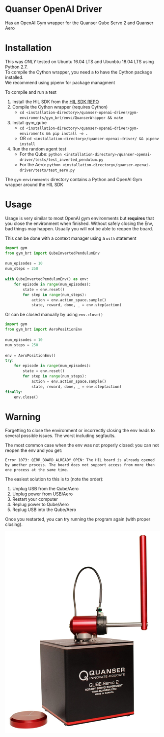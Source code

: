 # Quanser OpenAI Driver
Has an OpenAI Gym wrapper for the Quanser Qube Servo 2 and Quanser Aero


# Installation
This was _ONLY_ tested on Ubuntu 16.04 LTS and Ubunbtu 18.04 LTS using Python 2.7. <br>
To compile the Cython wrapper, you need a to have the Cython package installed. <br>
We recommend using pipenv for package managment <br>

To compile and run a test
1. Install the HIL SDK from the [HIL SDK REPO](https://github.com/BlueRiverTech/hil_sdk_linux_x86_64)
2. Compile the Cython wrapper (requires Cython)
    - `cd <installation-directory>/quanser-openai-driver/gym-enviroments/gym_brt/envs/QuanserWrapper && make`
3. Install gym_qube
    - `cd <installation-directory>/quanser-openai-driver/gym-enviroments && pip install -e .`
    - OR `cd <installation-directory>/quanser-openai-driver/ && pipenv install`
4. Run the random agent test
    - For the Qube: `python <installation-directory>/quanser-openai-driver/tests/test_inverted_pendulum.py`
    - For the Aero: `python <installation-directory>/quanser-openai-driver/tests/test_aero.py`

The `gym-environments` directory contains a Python and OpenAI Gym wrapper around the HIL SDK


# Usage
Usage is very similar to most OpenAI gym environments but **requires** that you close the environment when finished.
Without safely closing the Env, bad things may happen. Usually you will not be able to reopen the board.

This can be done with a context manager using a `with` statement
```python
import gym
from gym_brt import QubeInvertedPendulumEnv

num_episodes = 10
num_steps = 250

with QubeInvertedPendulumEnv() as env:
    for episode in range(num_episodes):
        state = env.reset()
        for step in range(num_steps):
            action = env.action_space.sample()
            state, reward, done, _ = env.step(action)
```

Or can be closed manually by using `env.close()`
```python
import gym
from gym_brt import AeroPositionEnv

num_episodes = 10
num_steps = 250

env = AeroPositionEnv()
try:
    for episode in range(num_episodes):
        state = env.reset()
        for step in range(num_steps):
            action = env.action_space.sample()
            state, reward, done, _ = env.step(action)
finally:
    env.close()
```


# Warning
Forgetting to close the environment or incorrectly closing the env leads to several possible issues. The worst including segfaults.

The most common case when the env was not properly closed: you can not reopen the env and you get:
```
Error 1073: QERR_BOARD_ALREADY_OPEN: The HIL board is already opened by another process. The board does not support access from more than one process at the same time.
```
The easiest solution to this is to (note the order):
1. Unplug USB from the Qube/Aero
1. Unplug power from USB/Aero
1. Restart your computer
1. Replug power to Qube/Aero
1. Replug USB into the Qube/Aero

Once you restarted, you can try running the program again (with proper closing).


![Qube Standing Up](/QUBE-Servo_2_angled_pendulum.jpg)
